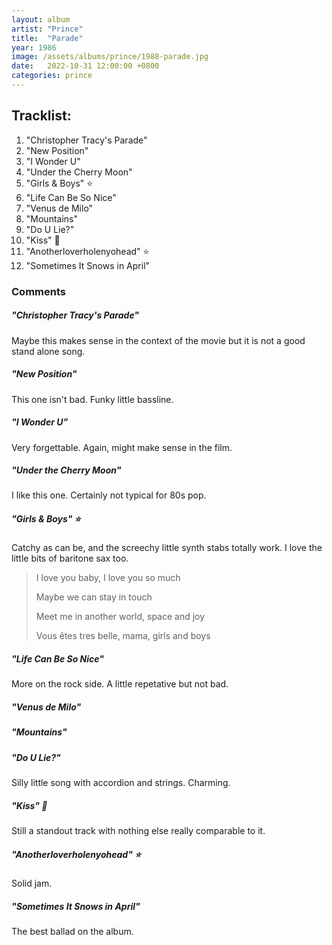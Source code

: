 ```yaml
---
layout: album
artist: "Prince"
title:  "Parade"
year: 1986
image: /assets/albums/prince/1988-parade.jpg
date:   2022-10-31 12:00:00 +0800
categories: prince
---
```


## Tracklist:

1.	"Christopher Tracy's Parade"
2.	"New Position"
3.	"I Wonder U"
4.	"Under the Cherry Moon"
5.	"Girls & Boys" ⭐️
6.	"Life Can Be So Nice"
7.	"Venus de Milo"
8.	"Mountains"
9.	"Do U Lie?"
10.	"Kiss" 💎
11.	"Anotherloverholenyohead" ⭐️
12.	"Sometimes It Snows in April"

### Comments

##### "Christopher Tracy's Parade"

Maybe this makes sense in the context of the movie but it is not a good stand alone song.

##### "New Position"

This one isn't bad. Funky little bassline.

##### "I Wonder U"

Very forgettable. Again, might make sense in the film.

##### "Under the Cherry Moon"

I like this one. Certainly not typical for 80s pop.

##### "Girls & Boys" ⭐️

Catchy as can be, and the screechy little synth stabs totally work. I love the little bits of baritone sax too.

> I love you baby, I love you so much
>
> Maybe we can stay in touch
>
> Meet me in another world, space and joy
>
> Vous êtes tres belle, mama, girls and boys

##### "Life Can Be So Nice"

More on the rock side. A little repetative but not bad.

##### "Venus de Milo"

##### "Mountains"

##### "Do U Lie?"

Silly little song with accordion and strings. Charming.

##### "Kiss" 💎

Still a standout track with nothing else really comparable to it.

##### "Anotherloverholenyohead" ⭐️

Solid jam.

##### "Sometimes It Snows in April"

The best ballad on the album.